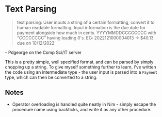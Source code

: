 # Text Parsing

> text parsing: User inputs a string of a certain formatting, convert it to human readable formatting. Input information is the due date for payment alongside how much in cents. YYYYMMDDCCCCCCCC with "CCCCCCCC" having leading 0's. EG: 2022121000004013 -> $40.13 due on 10/12/2022

\- Pdgeorge on the Comp Sci/IT server

This is a pretty simple, well specified format, and can be parsed by simply chopping up a string. To give myself something further to learn, I've written the code using an intermediate type - the user input is parsed into a `Payment` type, which can then be converted to a string.

## Notes
- Operator overloading is handled quite neatly in Nim - simply escape the procedure name using backticks, and write it as any other procedure.
